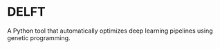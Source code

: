# DELFT

A Python tool that automatically optimizes deep learning pipelines using genetic programming.
